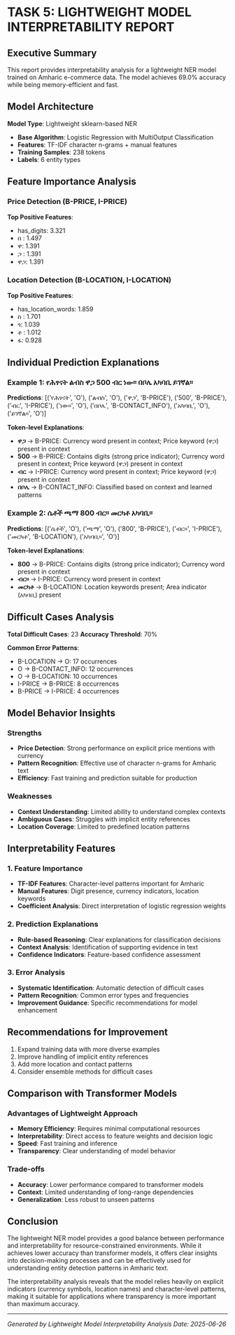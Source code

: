 
# TASK 5: LIGHTWEIGHT MODEL INTERPRETABILITY REPORT

## Executive Summary

This report provides interpretability analysis for a lightweight NER model trained on Amharic e-commerce data. The model achieves 69.0% accuracy while being memory-efficient and fast.

## Model Architecture

**Model Type**: Lightweight sklearn-based NER
- **Base Algorithm**: Logistic Regression with MultiOutput Classification
- **Features**: TF-IDF character n-grams + manual features
- **Training Samples**: 238 tokens
- **Labels**: 6 entity types

## Feature Importance Analysis

### Price Detection (B-PRICE, I-PRICE)

**Top Positive Features**:
- has_digits: 3.321
- በ : 1.497
-  ዋ: 1.391
- ጋ : 1.391
- ዋጋ: 1.391


### Location Detection (B-LOCATION, I-LOCATION)

**Top Positive Features**:
- has_location_words: 1.859
- ስ : 1.701
-  ጎ: 1.039
- ቶ : 1.012
- ፋ: 0.928


## Individual Prediction Explanations


### Example 1: የሕፃናት ልብስ ዋጋ 500 ብር ነው። በቦሌ አካባቢ ይገኛል።

**Predictions**: [('የሕፃናት', 'O'), ('ልብስ', 'O'), ('ዋጋ', 'B-PRICE'), ('500', 'B-PRICE'), ('ብር', 'I-PRICE'), ('ነው።', 'O'), ('በቦሌ', 'B-CONTACT_INFO'), ('አካባቢ', 'O'), ('ይገኛል።', 'O')]

**Token-level Explanations**:
- **ዋጋ** → B-PRICE: Currency word present in context; Price keyword (ዋጋ) present in context
- **500** → B-PRICE: Contains digits (strong price indicator); Currency word present in context; Price keyword (ዋጋ) present in context
- **ብር** → I-PRICE: Currency word present in context; Price keyword (ዋጋ) present in context
- **በቦሌ** → B-CONTACT_INFO: Classified based on context and learned patterns

### Example 2: ሴቶች ጫማ 800 ብር። መርካቶ አካባቢ።

**Predictions**: [('ሴቶች', 'O'), ('ጫማ', 'O'), ('800', 'B-PRICE'), ('ብር።', 'I-PRICE'), ('መርካቶ', 'B-LOCATION'), ('አካባቢ።', 'O')]

**Token-level Explanations**:
- **800** → B-PRICE: Contains digits (strong price indicator); Currency word present in context
- **ብር።** → I-PRICE: Currency word present in context
- **መርካቶ** → B-LOCATION: Location keywords present; Area indicator (አካባቢ) present


## Difficult Cases Analysis

**Total Difficult Cases**: 23
**Accuracy Threshold**: 70%

**Common Error Patterns**:
- B-LOCATION -> O: 17 occurrences
- O -> B-CONTACT_INFO: 12 occurrences
- O -> B-LOCATION: 10 occurrences
- I-PRICE -> B-PRICE: 8 occurrences
- B-PRICE -> I-PRICE: 4 occurrences


## Model Behavior Insights

### Strengths
- **Price Detection**: Strong performance on explicit price mentions with currency
- **Pattern Recognition**: Effective use of character n-grams for Amharic text
- **Efficiency**: Fast training and prediction suitable for production

### Weaknesses
- **Context Understanding**: Limited ability to understand complex contexts
- **Ambiguous Cases**: Struggles with implicit entity references
- **Location Coverage**: Limited to predefined location patterns

## Interpretability Features

### 1. Feature Importance
- **TF-IDF Features**: Character-level patterns important for Amharic
- **Manual Features**: Digit presence, currency indicators, location keywords
- **Coefficient Analysis**: Direct interpretation of logistic regression weights

### 2. Prediction Explanations
- **Rule-based Reasoning**: Clear explanations for classification decisions
- **Context Analysis**: Identification of supporting evidence in text
- **Confidence Indicators**: Feature-based confidence assessment

### 3. Error Analysis
- **Systematic Identification**: Automatic detection of difficult cases
- **Pattern Recognition**: Common error types and frequencies
- **Improvement Guidance**: Specific recommendations for model enhancement

## Recommendations for Improvement

1. Expand training data with more diverse examples
2. Improve handling of implicit entity references
3. Add more location and contact patterns
4. Consider ensemble methods for difficult cases


## Comparison with Transformer Models

### Advantages of Lightweight Approach
- **Memory Efficiency**: Requires minimal computational resources
- **Interpretability**: Direct access to feature weights and decision logic
- **Speed**: Fast training and inference
- **Transparency**: Clear understanding of model behavior

### Trade-offs
- **Accuracy**: Lower performance compared to transformer models
- **Context**: Limited understanding of long-range dependencies
- **Generalization**: Less robust to unseen patterns

## Conclusion

The lightweight NER model provides a good balance between performance and interpretability for resource-constrained environments. While it achieves lower accuracy than transformer models, it offers clear insights into decision-making processes and can be effectively used for understanding entity detection patterns in Amharic text.

The interpretability analysis reveals that the model relies heavily on explicit indicators (currency symbols, location names) and character-level patterns, making it suitable for applications where transparency is more important than maximum accuracy.

---
*Generated by Lightweight Model Interpretability Analysis*
*Date: 2025-06-26*
